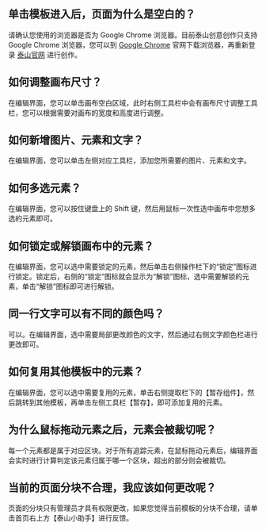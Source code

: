 ## 单击模板进入后，页面为什么是空白的？
请确认您使用的浏览器是否为 Google Chrome 浏览器。目前泰山创意创作只支持 Google Chrome 浏览器，您可以到 [Google Chrome](https://www.google.com/intl/zh-CN/chrome/) 官网下载浏览器，再重新登录 [泰山官网](https://taishan.qq.com/) 进行创作。

## 如何调整画布尺寸？
在编辑界面，您可以单击画布空白区域，此时右侧工具栏中会有画布尺寸调整工具栏，您可以根据需要对画布的宽度和高度进行调整。

## 如何新增图片、元素和文字？
在编辑界面，您可以单击左侧对应工具栏，添加您所需要的图片、元素和文字。

## 如何多选元素？
在编辑界面，您可以按住键盘上的 Shift 键，然后用鼠标一次性选中画布中您想多选的元素即可。

## 如何锁定或解锁画布中的元素？
在编辑界面，您可以选中需要锁定的元素，然后单击右侧操作栏下的“锁定”图标进行锁定。锁定后，右侧的“锁定”图标就会显示为“解锁”图标，选中需要解锁的元素，单击“解锁”图标即可进行解锁。

## 同一行文字可以有不同的颜色吗？
可以。在编辑界面，选中需要局部更改颜色的文字，然后通过右侧文字颜色栏进行更改即可。

## 如何复用其他模板中的元素？
在编辑界面，您可以选中需要复用的元素，单击右侧提取栏下的【暂存组件】，然后跳转到其他模板，再单击左侧工具栏【暂存】，即可添加复用的元素。


## 为什么鼠标拖动元素之后，元素会被裁切呢？
每一个元素都是属于对应区块。对于所有追踪元素，在鼠标拖动元素后，编辑界面会实时进行计算判定该元素归属于哪一个区块，超出的部分则会被裁切。

## 当前的页面分块不合理，我应该如何更改呢？
页面的分块只有管理员才具有权限更改，如果您觉得当前模板的分块不合理，请单击首页右上方【泰山小助手】进行反馈。

